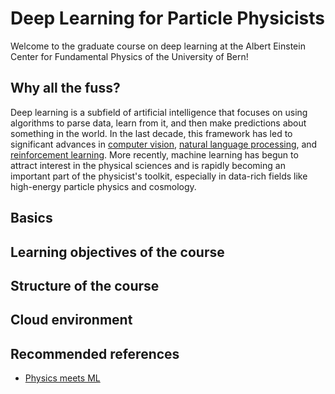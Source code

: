 # Deep Learning for Particle Physicists

Welcome to the graduate course on deep learning at the Albert Einstein Center for Fundamental Physics of the University of Bern!

## Why all the fuss?

Deep learning is a subfield of artificial intelligence that focuses on using algorithms to parse data, learn from it, and then make predictions about something in the world. In the last decade, this framework has led to significant advances in [computer vision](https://www.youtube.com/watch?v=kSLJriaOumA&feature=youtu.be), [natural language processing](https://openai.com/blog/better-language-models/), and [reinforcement learning](https://openai.com/blog/emergent-tool-use/). More recently, machine learning has begun to attract interest in the physical sciences and is rapidly becoming an important part of the physicist's toolkit, especially in data-rich fields like high-energy particle physics and cosmology.

## Basics

## Learning objectives of the course

## Structure of the course

## Cloud environment

## Recommended references

* [Physics meets ML](http://www.physicsmeetsml.org/)